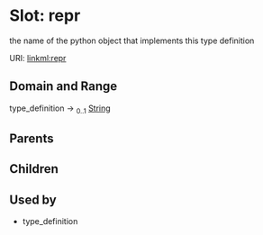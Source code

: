
# Slot: repr


the name of the python object that implements this type definition

URI: [linkml:repr](https://w3id.org/linkml/repr)


## Domain and Range

type_definition &#8594;  <sub>0..1</sub> [String](types/String.md)

## Parents


## Children


## Used by

 * type_definition
